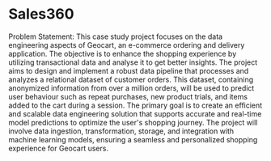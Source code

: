 # Sales360
Problem Statement:
This case study project focuses on the data engineering aspects of Geocart, an e-commerce ordering 
and delivery application. The objective is to enhance the shopping experience by utilizing transactional 
data and analyse it to get better insights. The project aims to design and implement a robust data 
pipeline that processes and analyzes a relational dataset of customer orders. This dataset, containing 
anonymized information from over a million orders, will be used to predict user behaviour such as 
repeat purchases, new product trials, and items added to the cart during a session. The primary goal 
is to create an efficient and scalable data engineering solution that supports accurate and real-time 
model predictions to optimize the user's shopping journey. The project will involve data ingestion, 
transformation, storage, and integration with machine learning models, ensuring a seamless and 
personalized shopping experience for Geocart users.
